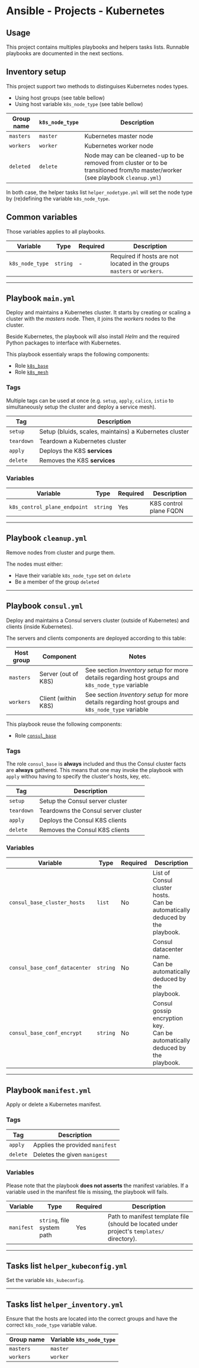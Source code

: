 # Ansible - Projects - Kubernetes

## Usage

This project contains multiples playbooks and helpers tasks lists. Runnable playbooks are documented in the next sections.

## Inventory setup

This project support two methods to distinguises Kubernetes nodes types.

* Using host groups (see table bellow)
* Using host variable `k8s_node_type` (see table bellow)

|Group name|`k8s_node_type`|Description|
|----------|---------------|-----------|
|`masters` |`master`       |Kubernetes master node|
|`workers` |`worker`       |Kubernetes worker node|
|`deleted` |`delete`       |Node may can be cleaned-up to be removed from cluster or to be transitioned from/to master/worker (see playbook `cleanup.yml`)|

In both case, the helper tasks list `helper_nodetype.yml` will set the node type by (re)defining the variable `k8s_node_type`.

## Common variables

Those variables applies to all playbooks.

|Variable|Type|Required|Description|
|--------|----|--------|-----------|
|`k8s_node_type`|`string`|-|Required if hosts are not located in the groups `masters` or `workers`.|

---

## Playbook `main.yml`

Deploy and maintains a Kubernetes cluster. It starts by creating or scaling a cluster with the *masters* node. Then, it joins the *workers* nodes to the cluster.

Beside Kubernetes, the playbook will also install *Helm* and the required Python packages to interface with Kubernetes.

This playbook essentialy wraps the following components:

* Role [`k8s_base`](https://git.dt.ept.lu/jpclipffel/awxlab-roles-common/tree/master/k8s_base)
* Role [`k8s_mesh`](https://git.dt.ept.lu/jpclipffel/awxlab-roles-common/tree/master/k8s_mesh)

### Tags

Multiple tags can be used at once (e.g. `setup`, `apply`, `calico`, `istio` to simultaneously setup the cluster and deploy a service mesh).

|Tag|Description|
|---|-----------|
|`setup`|Setup (bluids, scales, maintains) a Kubernetes cluster|
|`teardown`|Teardown a Kubernetes cluster|
|`apply`|Deploys the K8S **services**|
|`delete`|Removes the K8S **services**|

### Variables

|Variable|Type|Required|Description|
|--------|----|--------|-----------|
|`k8s_control_plane_endpoint`|`string`|Yes|K8S control plane FQDN|

---

## Playbook `cleanup.yml`

Remove nodes from cluster and purge them.

The nodes must either:

* Have their variable `k8s_node_type` set on `delete`
* Be a member of the group `deleted`

---

## Playbook `consul.yml`

Deploy and maintains a Consul servers cluster (outside of Kubernetes) and clients (inside Kubernetes).

The servers and clients components are deployed according to this table:

|Host group|Component|Notes|
|----------|---------|-----|
|`masters`|Server (out of K8S)|See section *Inventory setup* for more details regarding host groups and `k8s_node_type` variable|
|`workers`|Client (within K8S)|See section *Inventory setup* for more details regarding host groups and `k8s_node_type` variable|

This playbook reuse the following components:

* Role [`consul_base`](https://git.dt.ept.lu/jpclipffel/awxlab-roles-common/tree/master/consul_base)

### Tags

The role `consul_base` is **always** included and thus the Consul cluster facts are **always** gathered.
This means that one may invoke the playbook with `apply` withou having to specify the cluster's hosts, key, etc.

|Tag|Description|
|---|-----------|
|`setup`|Setup the Consul server cluster|
|`teardown`|Teardowns the Consul server cluster|
|`apply`|Deploys the Consul K8S clients|
|`delete`|Removes the Consul K8S clients|

### Variables

|Variable|Type|Required|Description|
|--------|----|--------|-----------|
|`consul_base_cluster_hosts`|`list`|No|List of Consul cluster hosts.<br>Can be automatically deduced by the playbook.|
|`consul_base_conf_datacenter`|`string`|No|Consul datacenter name.<br>Can be automatically deduced by the playbook.|
|`consul_base_conf_encrypt`|`string`|No|Consul gossip encryption key.<br>Can be automatically deduced by the playbook.|

---

## Playbook `manifest.yml`

Apply or delete a Kubernetes manifest.

### Tags

|Tag|Description|
|---|-----------|
|`apply`|Applies the provided `manifest`|
|`delete`|Deletes the given `manigest`|

### Variables

Please note that the playbook **does not asserts** the manifest variables.
If a variable used in the manifest file is missing, the playbook will fails.

|Variable|Type|Required|Description|
|--------|----|--------|-----------|
|`manifest`|`string`, file system path|Yes|Path to manifest template file (should be located under project's `templates/` directory).|

---

## Tasks list `helper_kubeconfig.yml`

Set the variable `k8s_kubeconfig`.

---

## Tasks list `helper_inventory.yml`

Ensure that the hosts are located into the correct groups and have the correct `k8s_node_type` variable value.

|Group name|Variable `k8s_node_type`|
|----------|------------------------|
|`masters` |`master`                |
|`workers` |`worker`                |
